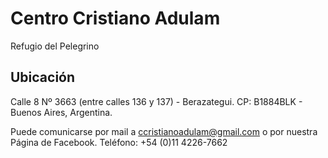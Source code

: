 # Centro Cristiano Adulam
Refugio del Pelegrino

##  Ubicación
Calle 8 Nº 3663 (entre calles 136 y 137) - Berazategui. CP:  B1884BLK - Buenos Aires, Argentina.

Puede comunicarse por mail a ccristianoadulam@gmail.com o por nuestra Página de Facebook.
Teléfono: +54 (0)11 4226-7662
